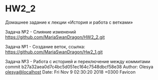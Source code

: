 # HW2_2
Домашнее задание к лекции «История и работа с ветками»

Задача №2 - Слияние изменений
https://github.com/MariaSwanDragon/HW2_2.git


Задача №1 - Создание веток, ссылка:
https://github.com/MariaSwanDragon/Hw2_1.git

Задача №3 - Работа с историей и переключение между коммитами
commit b27a32aea0d7c4bc5d051ec164c7548dbcf58e38
Author: Olesya <olesya@localhost>
Date:   Fri Nov 9 02:30:20 2018 +0300
    Favicon
